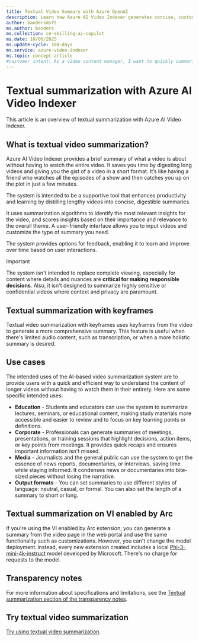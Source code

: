 ```yaml
---
title: Textual Video Summary with Azure OpenAI
description: Learn how Azure AI Video Indexer generates concise, customizable summaries of video content to save time and boost productivity.
author: bandersmsft
ms.author: banders
ms.collection: ce-skilling-ai-copilot
ms.date: 10/06/2025
ms.update-cycle: 180-days
ms.service: azure-video-indexer
ms.topic: concept-article
#customer intent: As a video content manager, I want to quickly summarize long videos so that I can efficiently review content without watching the entire video.
---
```


# Textual summarization with Azure AI Video Indexer

This article is an overview of textual summarization with Azure AI Video Indexer.

## What is textual video summarization?

Azure AI Video Indexer provides a brief summary of what a video is about without having to watch the entire video. It saves you time by digesting long videos and giving you the gist of a video in a short format. It’s like having a friend who watches all the episodes of a show and then catches you up on the plot in just a few minutes.

The system is intended to be a supportive tool that enhances productivity and learning by distilling lengthy videos into concise, digestible summaries.

It uses summarization algorithms to identify the most relevant insights for the video, and scores insights based on their importance and relevance to the overall theme. A user-friendly interface allows you to input videos and customize the type of summary you need.

The system provides options for feedback, enabling it to learn and improve over time based on user interactions.

> [!IMPORTANT]
> The system isn't intended to replace complete viewing, especially for content where details and nuances are **critical for making responsible decisions**. Also, it isn't designed to summarize highly sensitive or confidential videos where context and privacy are paramount.

## Textual summarization with keyframes

Textual video summarization with keyframes uses keyframes from the video to generate a more comprehensive summary. This feature is useful when there's limited audio content, such as transcription, or when a more holistic summary is desired.

## Use cases

The intended uses of the AI-based video summarization system are to provide users with a quick and efficient way to understand the content of longer videos without having to watch them in their entirety. Here are some specific intended uses:

- **Education** - Students and educators can use the system to summarize lectures, seminars, or educational content, making study materials more accessible and easier to review and to focus on key learning points or definitions.
- **Corporate** - Professionals can generate summaries of meetings, presentations, or training sessions that highlight decisions, action items, or key points from meetings. It provides quick recaps and ensures important information isn't missed.
- **Media** - Journalists and the general public can use the system to get the essence of news reports, documentaries, or interviews, saving time while staying informed. It condenses news or documentaries into bite-sized pieces without losing the narrative. 
- **Output formats** - You can set summaries to use different styles of language: neutral, casual, or formal. You can also set the length of a summary to short or long.

## Textual summarization on VI enabled by Arc

If you're using the VI enabled by Arc extension, you can generate a summary from the video page in the web portal and use the same functionality such as customizations. However, you can't change the model deployment. Instead, every new extension created includes a local [Phi-3-mini-4k-instruct](https://huggingface.co/microsoft/Phi-3-mini-4k-instruct/tree/main) model developed by Microsoft. There's no charge for requests to the model.

## Transparency notes

For more information about specifications and limitations, see the [Textual summarization section of the transparency notes](/legal/azure-video-indexer/transparency-note#text-summarization).

## Try textual video summarization
[Try using textual video summarization](text-summarization-task.md).
